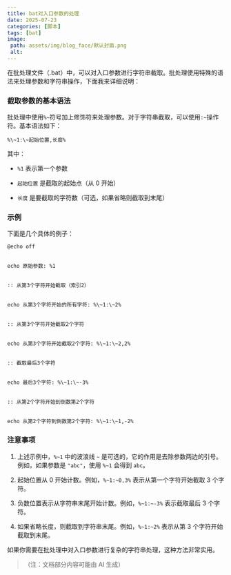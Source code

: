```yaml
---
title: bat对入口参数的处理
date: 2025-07-23
categories: [脚本]
tags: [bat]
image:
 path: assets/img/blog_face/默认封面.png
 alt:
---
```


在批处理文件（.bat）中，可以对入口参数进行字符串截取。批处理使用特殊的语法来处理参数和字符串操作，下面我来详细说明：


### 截取参数的基本语法&#xA;

批处理中使用`%~`符号加上修饰符来处理参数。对于字符串截取，可以使用`:~`操作符。基本语法如下：




```
%\~1:\~起始位置,长度%
```

其中：




*   `%1` 表示第一个参数


*   `起始位置` 是截取的起始点（从 0 开始）


*   `长度` 是要截取的字符数（可选，如果省略则截取到末尾）


### 示例&#xA;

下面是几个具体的例子：




```
@echo off


echo 原始参数: %1


:: 从第3个字符开始截取（索引2）


echo 从第3个字符开始的所有字符: %\~1:\~2%


:: 从第3个字符开始截取2个字符


echo 从第3个字符开始截取2个字符: %\~1:\~2,2%


:: 截取最后3个字符


echo 最后3个字符: %\~1:\~-3%


:: 从第2个字符开始到倒数第2个字符


echo 从第2个字符到倒数第2个字符: %\~1:\~1,-2%
```

### 注意事项&#xA;



1.  上述示例中，`%~1` 中的波浪线 `~` 是可选的，它的作用是去除参数两边的引号。例如，如果参数是 `"abc"`，使用 `%~1` 会得到 `abc`。


2.  起始位置从 0 开始计数。例如，`%~1:~0,3%` 表示从第一个字符开始截取 3 个字符。


3.  负数位置表示从字符串末尾开始计数。例如，`%~1:~-3%` 表示截取最后 3 个字符。


4.  如果省略长度，则截取到字符串末尾。例如，`%~1:~2%` 表示从第 3 个字符开始截取到末尾。


如果你需要在批处理中对入口参数进行复杂的字符串处理，这种方法非常实用。


> （注：文档部分内容可能由 AI 生成）
>
